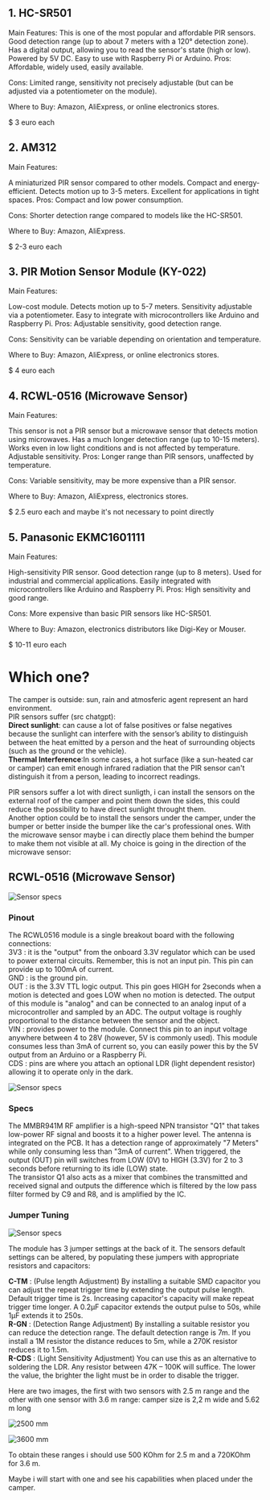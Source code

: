## 1. HC-SR501  
Main Features:
This is one of the most popular and affordable PIR sensors.
Good detection range (up to about 7 meters with a 120° detection zone).
Has a digital output, allowing you to read the sensor's state (high or low).
Powered by 5V DC.
Easy to use with Raspberry Pi or Arduino.
Pros: Affordable, widely used, easily available.

Cons: Limited range, sensitivity not precisely adjustable (but can be adjusted via a potentiometer on the module).

Where to Buy: Amazon, AliExpress, or online electronics stores.

$ 3 euro each

## 2. AM312 
Main Features:

A miniaturized PIR sensor compared to other models.
Compact and energy-efficient.
Detects motion up to 3-5 meters.
Excellent for applications in tight spaces.
Pros: Compact and low power consumption.


Cons: Shorter detection range compared to models like the HC-SR501.

Where to Buy: Amazon, AliExpress.

$ 2-3 euro each

## 3. PIR Motion Sensor Module (KY-022)  
Main Features:

Low-cost module.
Detects motion up to 5-7 meters.
Sensitivity adjustable via a potentiometer.
Easy to integrate with microcontrollers like Arduino and Raspberry Pi.
Pros: Adjustable sensitivity, good detection range.

Cons: Sensitivity can be variable depending on orientation and temperature.

Where to Buy: Amazon, AliExpress, or online electronics stores.

$ 4 euro each

## 4. RCWL-0516 (Microwave Sensor)   

Main Features:

This sensor is not a PIR sensor but a microwave sensor that detects motion using microwaves.
Has a much longer detection range (up to 10-15 meters).
Works even in low light conditions and is not affected by temperature.
Adjustable sensitivity.
Pros: Longer range than PIR sensors, unaffected by temperature.

Cons: Variable sensitivity, may be more expensive than a PIR sensor.

Where to Buy: Amazon, AliExpress, electronics stores.

$ 2.5 euro each and maybe it's not necessary to point directly 

## 5. Panasonic EKMC1601111  
Main Features:

High-sensitivity PIR sensor.
Good detection range (up to 8 meters).
Used for industrial and commercial applications.
Easily integrated with microcontrollers like Arduino and Raspberry Pi.
Pros: High sensitivity and good range.

Cons: More expensive than basic PIR sensors like HC-SR501.

Where to Buy: Amazon, electronics distributors like Digi-Key or Mouser.

$ 10-11 euro each


# Which one?  
The camper is outside: sun, rain and atmosferic agent represent an hard environment.  
PIR sensors suffer (src chatgpt):  
**Direct sunlight**: can cause a lot of false positives or false negatives because the sunlight can interfere with the sensor’s ability to distinguish between the heat emitted by a person and the heat of surrounding objects (such as the ground or the vehicle).   
**Thermal Interference**:In some cases, a hot surface (like a sun-heated car or camper) can emit enough infrared radiation that the PIR sensor can't distinguish it from a person, leading to incorrect readings.  

PIR sensors suffer a lot with direct sunligth, i can install the sensors on the external roof of the camper and point them down the sides, this could reduce the possibility to have direct sunlight throught them.  
Another option could be to install the sensors under the camper, under the bumper or better inside the bumper like the car's professional ones. With the microwave sensor maybe i can directly place them behind the bumper to make them not visible at all.
My choice is going in the direction of the microwave sensor:

## RCWL-0516 (Microwave Sensor)  
![Sensor specs](https://github.com/enumD/PeopleRecognition/blob/main/picture/RCWL_0516_specs.png)  

### Pinout  
The RCWL0516 module is a single breakout board with the following connections:  
3V3 : it is the "output" from the onboard 3.3V regulator which can be used to power external circuits. Remember, this is not an input pin. This pin can provide up to 100mA of current.  
GND : is the ground pin.  
OUT : is the 3.3V TTL logic output. This pin goes HIGH for 2seconds when a motion is detected and goes LOW when no motion is detected. The output of this module is "analog" and can be connected to an analog input of a microcontroller and sampled by an ADC. The output voltage is roughly proportional to the distance between the sensor and the object.   
VIN : provides power to the module. Connect this pin to an input voltage anywhere between 4 to 28V (however, 5V is commonly used). This module consumes less than 3mA of current so, you can easily power this by the 5V output from an Arduino or a Raspberry Pi.  
CDS : pins are where you attach an optional LDR (light dependent resistor) allowing it to operate only in the dark.  

![Sensor specs](https://github.com/enumD/PeopleRecognition/blob/main/picture/RCWL_0516_specs_02.png)  

### Specs  
The MMBR941M RF amplifier is a high-speed NPN transistor "Q1" that takes low-power RF signal and boosts it to a higher power level. The antenna is integrated on the PCB. It has a detection range of approximately "7 Meters" while only consuming less than "3mA of current". When triggered, the output (OUT) pin will switches from LOW (0V) to HIGH (3.3V) for 2 to 3 seconds before returning to its idle (LOW) state.  
The transistor Q1 also acts as a mixer that combines the transmitted and received signal and outputs the difference which is filtered by the low pass filter formed by C9 and R8, and is amplified by the IC.   

### Jumper Tuning  
![Sensor specs](https://github.com/enumD/PeopleRecognition/blob/main/picture/RCWL_0516_specs_03.png)  

The module has 3 jumper settings at the back of it. The sensors default settings can be altered, by populating these jumpers with appropriate resistors and capacitors:  

**C-TM** : (Pulse length Adjustment) By installing a suitable SMD capacitor you can adjust the repeat trigger time by extending the output pulse length. Default trigger time is 2s. Increasing capacitor's capacity will make repeat trigger time longer. A 0.2µF capacitor extends the output pulse to 50s, while 1µF extends it to 250s.  
**R-GN** : (Detection Range Adjustment) By installing a suitable resistor you can reduce the detection range. The default detection range is 7m. If you install a 1M resistor the distance reduces to 5m, while a 270K resistor reduces it to 1.5m.  
**R-CDS** : (Light Sensitivity Adjustment) You can use this as an alternative to soldering the LDR. Any resistor between 47K – 100K will suffice. The lower the value, the brighter the light must be in order to disable the trigger.  

Here are two images, the first with two sensors with 2.5 m range and the other with one sensor with 3.6 m range: camper size is 2,2 m wide and 5.62 m long

![2500 mm](https://github.com/enumD/PeopleRecognition/blob/main/picture/2500mm.png)  

![3600 mm](https://github.com/enumD/PeopleRecognition/blob/main/picture/3600.png)  

To obtain these ranges i should use 500 KOhm for 2.5 m and a 720KOhm for 3.6 m. 

Maybe i will start with one and see his capabilities when placed under the camper. 


